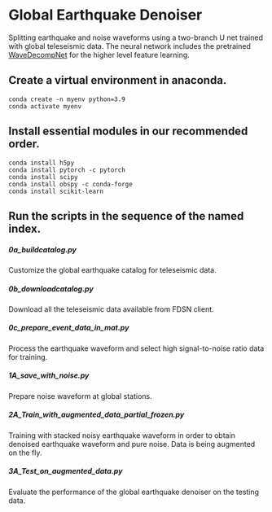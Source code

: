 # Global Earthquake Denoiser  
Splitting earthquake and noise waveforms using a two-branch U net trained with global teleseismic data.
The neural network includes the pretrained [WaveDecompNet](https://github.com/yinjiuxun/WaveDecompNet-paper/) for the higher level feature learning.

## Create a virtual environment in anaconda.
```
conda create -n myenv python=3.9
conda activate myenv
```
## Install essential modules in our recommended order.
```
conda install h5py
conda install pytorch -c pytorch
conda install scipy
conda install obspy -c conda-forge
conda install scikit-learn
```
## Run the scripts in the sequence of the named index.
##### 0a_buildcatalog.py
Customize the global earthquake catalog for teleseismic data.   
##### 0b_downloadcatalog.py
Download all the teleseismic data available from FDSN client.
##### 0c_prepare_event_data_in_mat.py
Process the earthquake waveform and select high signal-to-noise ratio data for training.
##### 1A_save_with_noise.py
Prepare noise waveform at global stations.
##### 2A_Train_with_augmented_data_partial_frozen.py
Training with stacked noisy earthquake waveform in order to obtain denoised earthquake waveform and pure noise. Data is being augmented on the fly.
##### 3A_Test_on_augmented_data.py
Evaluate the performance of the global earthquake denoiser on the testing data.

